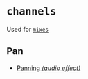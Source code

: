 # `channels`

Used for [`mixes`](../mixes)


## Pan

  - [Panning _(audio effect)_](https://en.wikipedia.org/wiki/Panning_(audio))

